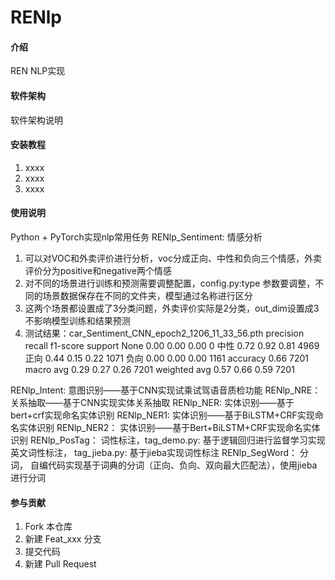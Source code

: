 # RENlp

#### 介绍
REN NLP实现

#### 软件架构
软件架构说明


#### 安装教程

1.  xxxx
2.  xxxx
3.  xxxx

#### 使用说明
Python + PyTorch实现nlp常用任务
RENlp_Sentiment: 情感分析
1. 可以对VOC和外卖评价进行分析，voc分成正向、中性和负向三个情感，外卖评价分为positive和negative两个情感
2. 对不同的场景进行训练和预测需要调整配置，config.py:type 参数要调整，不同的场景数据保存在不同的文件夹，模型通过名称进行区分
3. 这两个场景都设置成了3分类问题，外卖评价实际是2分类，out_dim设置成3不影响模型训练和结果预测
4. 测试结果：car_Sentiment_CNN_epoch2_1206_11_33_56.pth
               precision      recall    f1-score    support
         None       0.00      0.00      0.00         0
          中性       0.72      0.92      0.81      4969
          正向       0.44      0.15      0.22      1071
          负向       0.00      0.00      0.00      1161
     accuracy                           0.66      7201
    macro avg       0.29      0.27      0.26      7201
 weighted avg       0.57      0.66      0.59      7201

RENlp_Intent: 意图识别——基于CNN实现试乘试驾语音质检功能
RENlp_NRE：关系抽取——基于CNN实现实体关系抽取
RENlp_NER: 实体识别——基于bert+crf实现命名实体识别
RENlp_NER1: 实体识别——基于BiLSTM+CRF实现命名实体识别
RENlp_NER2： 实体识别——基于Bert+BiLSTM+CRF实现命名实体识别
RENlp_PosTag： 词性标注，tag_demo.py: 基于逻辑回归进行监督学习实现英文词性标注， tag_jieba.py: 基于jieba实现词性标注
RENlp_SegWord： 分词， 自编代码实现基于词典的分词（正向、负向、双向最大匹配法），使用jieba进行分词


#### 参与贡献

1.  Fork 本仓库
2.  新建 Feat_xxx 分支
3.  提交代码
4.  新建 Pull Request


